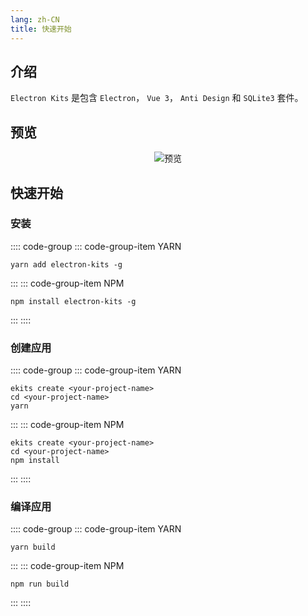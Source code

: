 ```yaml
---
lang: zh-CN
title: 快速开始
---
```


## 介绍

`Electron Kits` 是包含 `Electron`， `Vue 3`， `Anti Design` 和 `SQLite3` 套件。

## 预览

<p align="center">
  <img src="https://ekits.sunquakes.com/images/electron-kits.gif" alt="预览">
</p>

## 快速开始

### 安装

:::: code-group
::: code-group-item YARN

```bash:no-line-numbers
yarn add electron-kits -g
```

:::
::: code-group-item NPM

```bash:no-line-numbers
npm install electron-kits -g
```

:::
::::

### 创建应用

:::: code-group
::: code-group-item YARN

```bash:no-line-numbers
ekits create <your-project-name>
cd <your-project-name>
yarn
```

:::
::: code-group-item NPM

```bash:no-line-numbers
ekits create <your-project-name>
cd <your-project-name>
npm install
```

:::
::::

### 编译应用

:::: code-group
::: code-group-item YARN

```bash:no-line-numbers
yarn build
```

:::
::: code-group-item NPM

```bash:no-line-numbers
npm run build
```

:::
::::
